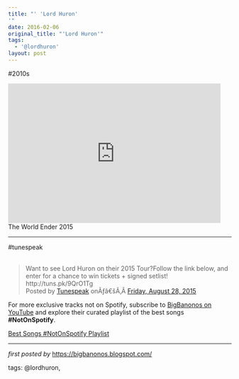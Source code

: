 ```yaml
---
title: "' 'Lord Huron'
'"
date: 2016-02-06
original_title: "'Lord Huron'"
tags:
  - '@lordhuron'
layout: post
---
```

#2010s <br />
<iframe allowfullscreen="" frameborder="0" height="315" src="https://www.youtube.com/embed/3Rdiy9IzATQ?list=PLtuNtuTatqI1WcWJkhHdMy_GAx4qx47JY" width="95%"></iframe><br />
The World Ender 2015
<hr />
#tunespeak <br />
<div id="fb-root">
</div>
<script>(function(d, s, id) { var js, fjs = d.getElementsByTagName(s)[0]; if (d.getElementById(id)) return; js = d.createElement(s); js.id = id; js.src = "//connect.facebook.net/en_US/sdk.js#xfbml=1&version=v2.3"; fjs.parentNode.insertBefore(js, fjs);}(document, 'script', 'facebook-jssdk'));</script><br />
<div class="fb-post" data-href="https://www.facebook.com/tunespeak/posts/510068499148427" data-width="500">
<div class="fb-xfbml-parse-ignore">
<blockquote cite="https://www.facebook.com/tunespeak/posts/510068499148427">
Want to see Lord Huron on their 2015 Tour?Follow the link below, and enter for a chance to win tickets + signed setlist! http://tuns.pk/9QrO1Tg<br />
Posted by <a href="https://www.facebook.com/tunespeak/">Tunespeak</a> onÃƒâ€šÃ‚Â <a href="https://www.facebook.com/tunespeak/posts/510068499148427">Friday, August 28, 2015</a></blockquote>
</div>
</div>

<!--Subscribe and Playlist Links-->
<div>
    <p>For more exclusive tracks not on Spotify, subscribe to <a href="https://www.youtube.com/@BigBanonos" target="_blank">BigBanonos on YouTube</a> and explore their curated playlist of the best songs <strong>#NotOnSpotify</strong>.</p>
    <p><a href="https://www.youtube.com/playlist?list=PLtuNtuTatqI0kFahUCbtbfenC_ET5O_tr" target="_blank">Best Songs #NotOnSpotify Playlist<br /></a></p></div>

<hr />

<p><em>first posted by</em> <a href="https://bigbanonos.blogspot.com/" rel="noopener" target="_new">https://bigbanonos.blogspot.com/</a></p>

<p>tags: @lordhuron,</p>
